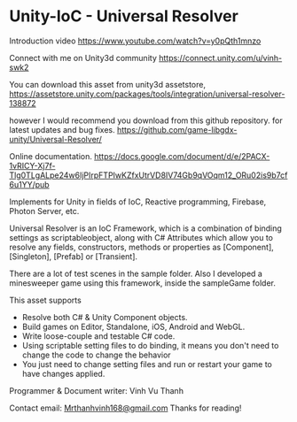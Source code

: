 # Unity-IoC - Universal Resolver

Introduction video
https://www.youtube.com/watch?v=y0pQth1mnzo

Connect with me on Unity3d community
https://connect.unity.com/u/vinh-swk2

You can download this asset from unity3d assetstore, 
https://assetstore.unity.com/packages/tools/integration/universal-resolver-138872

however I would recommend you download from this github repository. for latest updates and bug fixes.
https://github.com/game-libgdx-unity/Universal-Resolver/

Online documentation.
https://docs.google.com/document/d/e/2PACX-1vRICY-Xj7f-Tlg0TLgALpe24w6IjPIrpFTPIwKZfxUtrVD8IV74Gb9qVOqm12_ORu02is9b7cf6u1YY/pub

Implements for Unity in fields of IoC, Reactive programming, Firebase, Photon Server, etc.

Universal Resolver is an IoC Framework, which is a combination of binding settings as scriptableobject, along with C# Attributes which allow you to resolve any fields, constructors, methods or properties as [Component], [Singleton], [Prefab] or [Transient]. 

There are a lot of test scenes in the sample folder. Also I developed a minesweeper game using this framework, inside the sampleGame folder.

This asset supports

- Resolve both C# & Unity Component objects.
- Build games on Editor, Standalone, iOS, Android and WebGL.
- Write loose-couple and testable C# code.
- Using scriptable setting files to do binding, it means you don't need to change the code to change the behavior
- You just need to change setting files and run or restart your game to have changes applied.

Programmer & Document writer: Vinh Vu Thanh

Contact email: Mrthanhvinh168@gmail.com
Thanks for reading!
